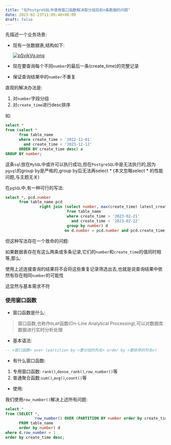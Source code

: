 ```yaml
---
title: "在PostgreSQL中使用窗口函数解决取分组后前n条数据的问题"
date: 2023-02-23T11:09:40+08:00
draft: false
---
```


先描述一个业务场景:

- 现有一张数据表,结构如下:

  [![pSvjkVg.png](https://s1.ax1x.com/2023/02/23/pSvjkVg.png)](https://imgse.com/i/pSvjkVg)

- 现在要查询每个不同`number`的最后一条(create_time)的完整记录
- 保证查询结果中的`number`不重复

直观的解决办法是:

1. 对`number`字段分组
2. 对`create_time`进行desc排序

如:

```sql
select *
from (select *
      from table_name
      where create_time > '2022-12-01'
        and create_time < '2023-12-12'
      ORDER BY create_time desc) a
GROUP BY number;
```

这条`sql`放在`MySQL`中或许可以执行成功,但在`PostgreSQL`中是无法执行的,因为`pgsql`的group by是严格的,group by后无法再select * (本文忽略select * 的性能问题,与主题无关)

在`pgSQL`中,有一种可行的写法:

```sql
select *, pcd.number
      from table_name pcd
               right join (select number, max(create_time) latest_create_time
                           from table_name
                           where create_time > '2023-02-21'
                             and create_time < '2023-02-22'
                           group by number) d
                          on d.number = pcd.number and pcd.create_time = d.latest_create_time
```

但这种写法存在一个致命的问题:

如果数据表存在有这么两条或多条记录,它们的`number`和`create_time`的值同时相等,那么:

使用上述连接查询的结果将不会将这些重复记录筛选出去,也就是说查询结果中依然有存在相同`number`的可能性

这显然与基本需求不符

### 使用窗口函数

- 窗口函数是什么:

> 窗口函数,也称作`OLAP`函数(On-Line Analytical Processing),可以对数据库数据进行实时分析处理

- 基本语法:

```sql
-- <窗口函数> over (partition by <要分组的列名> order by <要排序的列名>)
```

- 有什么窗口函数:

1. 专用窗口函数: `rank()`,`dense_rank()`,`row_number()`等
2. 普通聚合函数:`sum()`,`avg()`,`count()`等

- 使用:

我们使用`row_number()`解决上述所有问题:

```sql
select *
from (SELECT *,
             row_number() OVER (PARTITION BY number order by create_time desc ) as row_number
      FROM table_name
      order by number) d
where d.row_number = 1
order by create_time desc;
```





